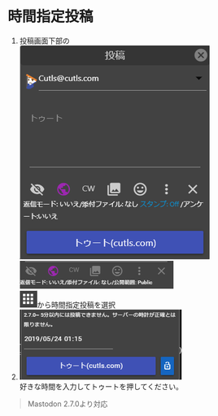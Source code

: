 # 時間指定投稿

1. 投稿画面下部の  
![toot3](https://raw.githubusercontent.com/cutls/TheDeskDocs/master/media/toot3.png)  
![toot7](https://raw.githubusercontent.com/cutls/TheDeskDocs/master/media/toot7.png)  
![toot13](https://raw.githubusercontent.com/cutls/TheDeskDocs/master/media/toot13.png)から時間指定投稿を選択
1. ![toot23](https://raw.githubusercontent.com/cutls/TheDeskDocs/master/media/toot23.png)  
好きな時間を入力してトゥートを押してください。

> Mastodon 2.7.0より対応
